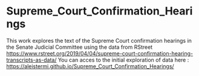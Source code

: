 # Supreme_Court_Confirmation_Hearings
This work explores the text of the Supreme Court confirmation hearings in the Senate Judicial Committee using the data from RStreet https://www.rstreet.org/2019/04/04/supreme-court-confirmation-hearing-transcripts-as-data/ 
You can acces to the initial exploration of data here : https://aleistermi.github.io/Supreme_Court_Confirmation_Hearings/
